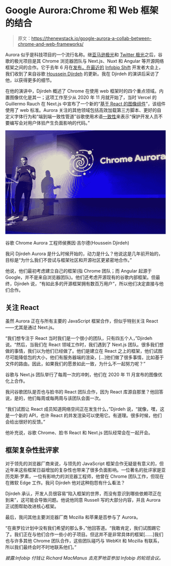 # Google Aurora:Chrome 和 Web 框架的结合

> 原文：<https://thenewstack.io/google-aurora-a-collab-between-chrome-and-web-frameworks/>

Aurora 似乎是科技项目的一个流行名称。继[亚马逊极光](https://thenewstack.io/amazon-web-services-wants-you-to-migrate-off-legacy-databases/)和 [Twitter 极光](https://thenewstack.io/twitters-aurora-relates-googles-borg-part-1/)之后，谷歌的极光项目是其 Chrome 浏览器团队与 Next.js、Nuxt 和 Angular 等开源网络框架之间的合作。它于去年 6 月在[发布，在最近的](https://developer.chrome.com/blog/introducing-aurora/) [Infobip Shift](https://shift.infobip.com/) 开发者大会上，我们收到了来自谷歌 [Houssein Djirdeh](https://twitter.com/hdjirdeh) 的更新。我在 Djirdeh 的演讲后采访了他，以获得更多的细节。

在他的演讲中，Djirdeh 概述了 Chrome 在使用 web 框架时的四个重点领域。内置图像优化是其一；这项工作至少从 2020 年 11 月就开始了，当时 Vercel 的 Guillermo Rauch 在 Next.js 中宣布了一个新的“[基于 React 的图像组件](https://thenewstack.io/next-js-and-google-best-practices-bad-news-for-web-standards/)”，该组件使用了 web 标准。Aurora 关注的其他领域包括高效加载第三方脚本、更好的自定义字体行为和“端到端一致性管道”谷歌使用术语[一致性](https://developer.chrome.com/blog/conformance/)来表示“保护开发人员不要编写会对用户体验产生负面影响的代码。”

![Houssein Djirdeh](img/52c37482af9bfd3e5579cc7442b00b6f.png)

谷歌 Chrome Aurora 工程师侯赛因·吉尔德(Houssein Djirdeh)

我问 Djirdeh Aurora 是什么时候开始的，动力是什么？他说这是几年前开始的，目标是“为什么我们不尝试与框架社区和开源社区更紧密地合作。”

他说，他们最初考虑建立自己的框架(指 Chrome 团队；而 Angular 起源于 Google，并不是来自浏览器团队)。他们还考虑开源现有的谷歌内部框架。但最终，Djirdeh 说，“有如此多的开源框架拥有数百万用户”，所以他们决定直接与他们合作。

## 关注 React

虽然 Aurora 正在与所有主要的 JavaScript 框架合作，但似乎特别关注 React——尤其是通过 Next.js。

“我们想专注于 React 当时我们是一个很小的团队，只有四五个人，”Djirdeh 说。“然后，当我们在 React 领域工作时，我们遇到了 Next.js 团队。很多我们想做的事情，我们以为他们已经做了。他们是建立在 React 之上的框架，他们试图尽可能降低包的大小，他们有服务器端的渲染，[…]他们做了很多事情，比如基于文件的路由。因此，如果我们的愿景如此一致，为什么不一起努力呢？”

谷歌与 Next.js 团队举行了每周一次的冲刺，他们在 2020 年 11 月宣布的图像优化上合作。

我问谷歌团队是否也与脸书的 React 团队合作，因为 React 库源自那里？他回答说，是的，他们每周或每两周与该团队会面一次。

“我们试图让 React 成员知道网络空间正在发生什么，”Djirdeh 说，“就像，嘿，这是一个新的 API，也许 React 的并发渲染可以使用它。有道理。很多时候，他们会给出很好的反馈。”

他补充说，谷歌 Chrome、脸书 React 和 Next.js 团队经常会在一起开会。

## 框架复杂性批评家

对于领先的浏览器厂商来说，与领先的 JavaScript 框架合作无疑是有意义的，但近年来这些框架日益增加的复杂性也带来了很多负面影响。一位著名的批评家是亚历克斯·罗素，一位有影响力的浏览器工程师，他曾在 Chrome 团队工作，但现在在微软 Edge 工作。我问 Djirdeh 他对这种抱怨有什么看法？

Djirdeh 承认，开发人员很容易“陷入框架的世界，而没有意识到哪些依赖项正在到来”，这可能会导致问题。他说他同意 Russell 写的大部分内容，并且 Aurora 正试图帮助改进核心框架。

最后，我问其他主要浏览器厂商 Mozilla 和苹果是否参与了 Aurora。

“在奥罗拉计划中没有我们希望的那么多，”他回答道。“我敢肯定，我们试图踢它了。我们正在与他们合作一些小的子项目。但这并不是非常具体的框架[……]我们也与许多其他 Chrome 团队合作，这些团队碰巧与 WebKit 和 Mozilla 有联系，所以我们最终会时不时地联系他们。”

*披露:Infobip 付钱让 Richard MacManus 去克罗地亚参加 Infobip 的轮班会议。*

<svg xmlns:xlink="http://www.w3.org/1999/xlink" viewBox="0 0 68 31" version="1.1"><title>Group</title> <desc>Created with Sketch.</desc></svg>